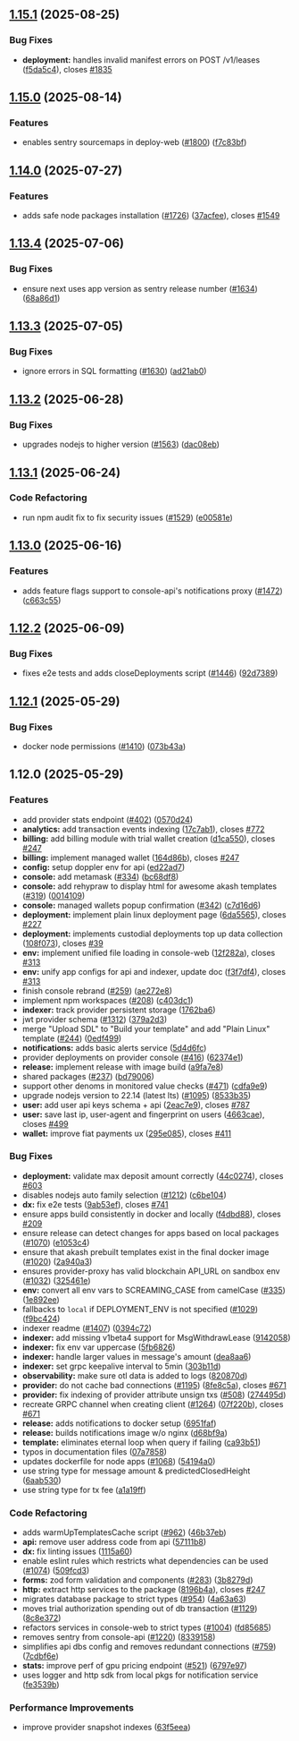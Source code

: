 

## [1.15.1](https://github.com/akash-network/console/compare/indexer/v1.15.0...indexer/v1.15.1) (2025-08-25)


### Bug Fixes

* **deployment:** handles invalid manifest errors on POST /v1/leases ([f5da5c4](https://github.com/akash-network/console/commit/f5da5c4b02ef3e2977a8f5855eb5a8b81ac8281b)), closes [#1835](https://github.com/akash-network/console/issues/1835)

## [1.15.0](https://github.com/akash-network/console/compare/indexer/v1.14.0...indexer/v1.15.0) (2025-08-14)


### Features

* enables sentry sourcemaps in deploy-web ([#1800](https://github.com/akash-network/console/issues/1800)) ([f7c83bf](https://github.com/akash-network/console/commit/f7c83bf749199d17e9d9b8cb7c2f7a3413a59887))

## [1.14.0](https://github.com/akash-network/console/compare/indexer/v1.13.4...indexer/v1.14.0) (2025-07-27)


### Features

* adds safe node packages installation ([#1726](https://github.com/akash-network/console/issues/1726)) ([37acfee](https://github.com/akash-network/console/commit/37acfee5c1d053cec2316560ad220992d70b7cbf)), closes [#1549](https://github.com/akash-network/console/issues/1549)

## [1.13.4](https://github.com/akash-network/console/compare/indexer/v1.13.3...indexer/v1.13.4) (2025-07-06)


### Bug Fixes

* ensure next uses app version as sentry release number ([#1634](https://github.com/akash-network/console/issues/1634)) ([68a86d1](https://github.com/akash-network/console/commit/68a86d1f448af8a4ba1d20c76a97f7026664f40c))

## [1.13.3](https://github.com/akash-network/console/compare/indexer/v1.13.2...indexer/v1.13.3) (2025-07-05)


### Bug Fixes

* ignore errors in SQL formatting ([#1630](https://github.com/akash-network/console/issues/1630)) ([ad21ab0](https://github.com/akash-network/console/commit/ad21ab0e8c581db930d6e5987de9492a8d717f6d))

## [1.13.2](https://github.com/akash-network/console/compare/indexer/v1.13.1...indexer/v1.13.2) (2025-06-28)


### Bug Fixes

* upgrades nodejs to higher version ([#1563](https://github.com/akash-network/console/issues/1563)) ([dac08eb](https://github.com/akash-network/console/commit/dac08ebadcc29164eda2e76417ac85ec210ea1b0))

## [1.13.1](https://github.com/akash-network/console/compare/indexer/v1.13.0...indexer/v1.13.1) (2025-06-24)


### Code Refactoring

* run npm audit fix to fix security issues ([#1529](https://github.com/akash-network/console/issues/1529)) ([e00581e](https://github.com/akash-network/console/commit/e00581ef45d97c5dfabbe78688d39e715ff1ffde))

## [1.13.0](https://github.com/akash-network/console/compare/indexer/v1.12.2...indexer/v1.13.0) (2025-06-16)


### Features

* adds feature flags support to console-api's notifications proxy ([#1472](https://github.com/akash-network/console/issues/1472)) ([c663c55](https://github.com/akash-network/console/commit/c663c552cb1d03e38fcf13efc2b89086cf7c4585))

## [1.12.2](https://github.com/akash-network/console/compare/indexer/v1.12.1...indexer/v1.12.2) (2025-06-09)


### Bug Fixes

* fixes e2e tests and adds closeDeployments script ([#1446](https://github.com/akash-network/console/issues/1446)) ([92d7389](https://github.com/akash-network/console/commit/92d73895ff9f8422929365d3e4dfda10f6982796))

## [1.12.1](https://github.com/akash-network/console/compare/indexer/v1.12.0...indexer/v1.12.1) (2025-05-29)


### Bug Fixes

* docker node permissions ([#1410](https://github.com/akash-network/console/issues/1410)) ([073b43a](https://github.com/akash-network/console/commit/073b43aa1f89192bd9f96193f7d721d34840a441))

## 1.12.0 (2025-05-29)


### Features

* add provider stats endpoint ([#402](https://github.com/akash-network/console/issues/402)) ([0570d24](https://github.com/akash-network/console/commit/0570d24a3ffaf14a59f5a234a68572a852a1f8b0))
* **analytics:** add transaction events indexing ([17c7ab1](https://github.com/akash-network/console/commit/17c7ab157eb99280928752fc924e174a09cfe0d8)), closes [#772](https://github.com/akash-network/console/issues/772)
* **billing:** add billing module with trial wallet creation ([d1ca550](https://github.com/akash-network/console/commit/d1ca550ae3d94e08de15f2d329ed6f81d192653b)), closes [#247](https://github.com/akash-network/console/issues/247)
* **billing:** implement managed wallet ([164d86b](https://github.com/akash-network/console/commit/164d86b56cb48d9ebb7b7102743d3c3fd363e6f6)), closes [#247](https://github.com/akash-network/console/issues/247)
* **config:** setup doppler env for api ([ed22ad7](https://github.com/akash-network/console/commit/ed22ad7181e12f4e30583be2a9c118596146bf14))
* **console:** add metamask ([#334](https://github.com/akash-network/console/issues/334)) ([bc68df8](https://github.com/akash-network/console/commit/bc68df8fe87c310f406663a73444f918d272422b))
* **console:** add rehypraw to display html for awesome akash templates ([#319](https://github.com/akash-network/console/issues/319)) ([0014109](https://github.com/akash-network/console/commit/00141098408668a542d65b77cf6084de9070ee7c))
* **console:** managed wallets popup confirmation ([#342](https://github.com/akash-network/console/issues/342)) ([c7d16d6](https://github.com/akash-network/console/commit/c7d16d6a0d942cef8e64c6978d9ff565a0336c0d))
* **deployment:** implement plain linux deployment page ([6da5565](https://github.com/akash-network/console/commit/6da5565c049ab9f9debace6e42ec976347b6b3a0)), closes [#227](https://github.com/akash-network/console/issues/227)
* **deployment:** implements custodial deployments top up data collection ([108f073](https://github.com/akash-network/console/commit/108f0736359cc866bb9aa01e3935105c413c8aae)), closes [#39](https://github.com/akash-network/console/issues/39)
* **env:** implement unified file loading in console-web ([12f282a](https://github.com/akash-network/console/commit/12f282aa2798d9597a9f950520fb19d174cb635e)), closes [#313](https://github.com/akash-network/console/issues/313)
* **env:** unify app configs for api and indexer, update doc ([f3f7df4](https://github.com/akash-network/console/commit/f3f7df486e0feabdd672e3d7776c7dab49cde90d)), closes [#313](https://github.com/akash-network/console/issues/313)
* finish console rebrand ([#259](https://github.com/akash-network/console/issues/259)) ([ae272e8](https://github.com/akash-network/console/commit/ae272e81dc5bcadf6f8c8114514f2fee30d6e135))
* implement npm workspaces  ([#208](https://github.com/akash-network/console/issues/208)) ([c403dc1](https://github.com/akash-network/console/commit/c403dc155b9b213f5ba043d92ee1967e0b133fe3))
* **indexer:** track provider persistent storage ([1762ba6](https://github.com/akash-network/console/commit/1762ba6658b15c8a2f57c6b5871f2423eb8105b3))
* jwt provider schema ([#1312](https://github.com/akash-network/console/issues/1312)) ([379a2d3](https://github.com/akash-network/console/commit/379a2d3ceb519e8b49c75373b8aa7a4a735bf599))
* merge "Upload SDL" to "Build your template" and add "Plain Linux" template ([#244](https://github.com/akash-network/console/issues/244)) ([0edf499](https://github.com/akash-network/console/commit/0edf4992b6e01f6243ab226f2666ec4e05c312e4))
* **notifications:** adds basic alerts service ([5d4d6fc](https://github.com/akash-network/console/commit/5d4d6fcf23ceb2b317453a001d4043855df5c5d1))
* provider deployments on provider console ([#416](https://github.com/akash-network/console/issues/416)) ([62374e1](https://github.com/akash-network/console/commit/62374e15d4e02ffa9f44080a2d41a676b403d70b))
* **release:** implement release with image build ([a9fa7e8](https://github.com/akash-network/console/commit/a9fa7e80b373af4ca90438292f582e661680fb2d))
* shared packages ([#237](https://github.com/akash-network/console/issues/237)) ([bd79006](https://github.com/akash-network/console/commit/bd79006abff3ee2d06657269ddd0e76d1554f275))
* support other denoms in monitored value checks ([#471](https://github.com/akash-network/console/issues/471)) ([cdfa9e9](https://github.com/akash-network/console/commit/cdfa9e91f4a400739b37af620c6a4139d98c90d0))
* upgrade nodejs version to 22.14 (latest lts) ([#1095](https://github.com/akash-network/console/issues/1095)) ([8533b35](https://github.com/akash-network/console/commit/8533b355762016829c4435fd67c7885df79b251e))
* **user:** add user api keys schema + api ([2eac7e9](https://github.com/akash-network/console/commit/2eac7e97246f63570bdd7d9d9700438e99948c7f)), closes [#787](https://github.com/akash-network/console/issues/787)
* **user:** save last ip, user-agent and fingerprint on users ([4663cae](https://github.com/akash-network/console/commit/4663cae6209f59e990a7115c8d1f45516e672340)), closes [#499](https://github.com/akash-network/console/issues/499)
* **wallet:** improve fiat payments ux ([295e085](https://github.com/akash-network/console/commit/295e08542deb57634de624c5815e1e7127333a16)), closes [#411](https://github.com/akash-network/console/issues/411)


### Bug Fixes

* **deployment:** validate max deposit amount correctly ([44c0274](https://github.com/akash-network/console/commit/44c02745635510b8b5eb6bb4f9462b232543f393)), closes [#603](https://github.com/akash-network/console/issues/603)
* disables nodejs auto family selection ([#1212](https://github.com/akash-network/console/issues/1212)) ([c6be104](https://github.com/akash-network/console/commit/c6be104cf583a07d20fb9f92661ffa29e23b492a))
* **dx:** fix e2e tests ([9ab53ef](https://github.com/akash-network/console/commit/9ab53eff42a43c4f02757b4b19aa5877f25c366e)), closes [#741](https://github.com/akash-network/console/issues/741)
* ensure apps build consistently in docker and locally ([f4dbd88](https://github.com/akash-network/console/commit/f4dbd88a886d683062eebd7495375bff0bd4aa54)), closes [#209](https://github.com/akash-network/console/issues/209)
* ensure release can detect changes for apps based on local packages ([#1070](https://github.com/akash-network/console/issues/1070)) ([e1053c4](https://github.com/akash-network/console/commit/e1053c456ba718fc58a93799e550e9338d9aea45))
* ensure that akash prebuilt templates exist in the final docker image ([#1020](https://github.com/akash-network/console/issues/1020)) ([2a940a3](https://github.com/akash-network/console/commit/2a940a349a85182f88fb8a83990bf3a78b0bab3f))
* ensures provider-proxy has valid blockchain API_URL on sandbox env ([#1032](https://github.com/akash-network/console/issues/1032)) ([325461e](https://github.com/akash-network/console/commit/325461e684a547669ac9765a3ac378ceadb86ee1))
* **env:** convert all env vars to SCREAMING_CASE from camelCase ([#335](https://github.com/akash-network/console/issues/335)) ([1e892ee](https://github.com/akash-network/console/commit/1e892ee5f469800955b72dacee096d4d5777bc6a))
* fallbacks to `local` if DEPLOYMENT_ENV is not specified ([#1029](https://github.com/akash-network/console/issues/1029)) ([f9bc424](https://github.com/akash-network/console/commit/f9bc4242900c58b0bd519e5c755616aedccfb71b))
* indexer readme ([#1407](https://github.com/akash-network/console/issues/1407)) ([0394c72](https://github.com/akash-network/console/commit/0394c72ad322c8c5aa0e5994578062bc49e553b8))
* **indexer:** add missing v1beta4 support for MsgWithdrawLease ([9142058](https://github.com/akash-network/console/commit/91420581712284e92d4f249b8affa1651c4ff5d6))
* **indexer:** fix env var uppercase ([5fb6826](https://github.com/akash-network/console/commit/5fb6826b4c896eda8d7b11bcad09c6507493ff0e))
* **indexer:** handle larger values in message's amount ([dea8aa6](https://github.com/akash-network/console/commit/dea8aa60f0cc2586c598e01360e0322865fac23e))
* **indexer:** set grpc keepalive interval to 5min ([303b11d](https://github.com/akash-network/console/commit/303b11d0edb31fae9b1d86c96fe4b398a3720426))
* **observability:** make sure otl data is added to logs ([820870d](https://github.com/akash-network/console/commit/820870d43203ddec5d3cd101d5c46b4b67e1d16d))
* **provider:** do not cache bad connections ([#1195](https://github.com/akash-network/console/issues/1195)) ([8fe8c5a](https://github.com/akash-network/console/commit/8fe8c5a5828306e72a57fc16ab42f120a8ca44f3)), closes [#671](https://github.com/akash-network/console/issues/671)
* **provider:** fix indexing of provider attribute unsign txs ([#508](https://github.com/akash-network/console/issues/508)) ([274495d](https://github.com/akash-network/console/commit/274495d298a1980d5f432c65576fb9a2d85b42bd))
* recreate GRPC channel when creating client ([#1264](https://github.com/akash-network/console/issues/1264)) ([07f220b](https://github.com/akash-network/console/commit/07f220b4c28df374c2753b3e758345c249c0a784)), closes [#671](https://github.com/akash-network/console/issues/671)
* **release:** adds notifications to docker setup  ([6951faf](https://github.com/akash-network/console/commit/6951faf46850643515757c7c16c328bbf622fa76))
* **release:** builds notifications image w/o nginx ([d68bf9a](https://github.com/akash-network/console/commit/d68bf9a94c118aa65656e15924163ba9d54a4e2b))
* **template:** eliminates eternal loop when query if failing  ([ca93b51](https://github.com/akash-network/console/commit/ca93b5123725394094aada5149811de548717d94))
* typos in documentation files ([07a7858](https://github.com/akash-network/console/commit/07a7858d950fe5bb0a438e7205213a107c67874a))
* updates dockerfile for node apps ([#1068](https://github.com/akash-network/console/issues/1068)) ([54194a0](https://github.com/akash-network/console/commit/54194a08ca514f1be623a20e7a01cfbbf2e2244a))
* use string type for message amount & predictedClosedHeight ([6aab530](https://github.com/akash-network/console/commit/6aab530a0709bba834ce9b5bd55203ec22172033))
* use string type for tx fee ([a1a19ff](https://github.com/akash-network/console/commit/a1a19ffef42de8fb2ada2f27753caae534792572))


### Code Refactoring

* adds warmUpTemplatesCache script ([#962](https://github.com/akash-network/console/issues/962)) ([46b37eb](https://github.com/akash-network/console/commit/46b37eb632dc6da429da94b599160b2e587980c9))
* **api:** remove user address code from api ([57111b8](https://github.com/akash-network/console/commit/57111b82e57cd86d6bc25e59e5d0087bea84fcde))
* **dx:** fix linting issues ([1115a60](https://github.com/akash-network/console/commit/1115a609ba6a080e4c91331f45fb0d12b48c5504))
* enable eslint rules which restricts what dependencies can be used ([#1074](https://github.com/akash-network/console/issues/1074)) ([509fcd3](https://github.com/akash-network/console/commit/509fcd39831311950afdfb51c189ef46b02c855f))
* **forms:** zod form validation and components ([#283](https://github.com/akash-network/console/issues/283)) ([3b8279d](https://github.com/akash-network/console/commit/3b8279d3b7e6f2f1160c26383a04cf775140f1b5))
* **http:** extract http services to the package ([8196b4a](https://github.com/akash-network/console/commit/8196b4a0ff6503e9c057c9aea4409054cb4fc970)), closes [#247](https://github.com/akash-network/console/issues/247)
* migrates database package to strict types ([#954](https://github.com/akash-network/console/issues/954)) ([4a63a63](https://github.com/akash-network/console/commit/4a63a631367728ab3558d7d42ca581b9a5d545b5))
* moves trial authorization spending out of db transaction ([#1129](https://github.com/akash-network/console/issues/1129)) ([8c8e372](https://github.com/akash-network/console/commit/8c8e3729ce7c1f7ad2c387b471b326f1fbc0d353))
* refactors services in console-web to strict types ([#1004](https://github.com/akash-network/console/issues/1004)) ([fd85685](https://github.com/akash-network/console/commit/fd85685858b64ead49a946955fe8da48ea9cc49b))
* removes sentry from console-api ([#1220](https://github.com/akash-network/console/issues/1220)) ([8339158](https://github.com/akash-network/console/commit/8339158321771e716cddd7de4242d7de370697d0))
* simplifies api dbs config and removes redundant connections ([#759](https://github.com/akash-network/console/issues/759)) ([7cdbf6e](https://github.com/akash-network/console/commit/7cdbf6eca0ae13dfcb18d4cdeb10351ef9f7760b))
* **stats:** improve perf of gpu pricing endpoint ([#521](https://github.com/akash-network/console/issues/521)) ([6797e97](https://github.com/akash-network/console/commit/6797e976119d0282a7bdcb323fd7867ce7c13ca5))
* uses logger and http sdk from local pkgs for notification service ([fe3539b](https://github.com/akash-network/console/commit/fe3539b5995aca4f88fe281da5ac282779ee3f8e))


### Performance Improvements

* improve provider snapshot indexes ([63f5eea](https://github.com/akash-network/console/commit/63f5eeab8fb25e7bd26312a5f9cd38daa68852bf))
